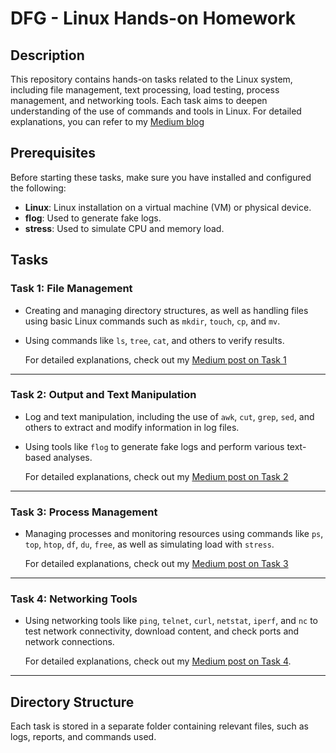 # DFG - Linux Hands-on Homework

## Description

This repository contains hands-on tasks related to the Linux system, including file management, text processing, load testing, process management, and networking tools. Each task aims to deepen understanding of the use of commands and tools in Linux. For detailed explanations, you can refer to my [Medium blog](https://medium.com/@zulfianarahmi4)

## Prerequisites

Before starting these tasks, make sure you have installed and configured the following:

- **Linux**: Linux installation on a virtual machine (VM) or physical device.
- **flog**: Used to generate fake logs.
- **stress**: Used to simulate CPU and memory load.

## Tasks

### Task 1: File Management

- Creating and managing directory structures, as well as handling files using basic Linux commands such as `mkdir`, `touch`, `cp`, and `mv`.
- Using commands like `ls`, `tree`, `cat`, and others to verify results.

  For detailed explanations, check out my [Medium post on Task 1](https://medium.com/@zulfianarahmi4/dfg-linux-hands-on-homework-task-1-219d2cdb20ba)

---

### Task 2: Output and Text Manipulation

- Log and text manipulation, including the use of `awk`, `cut`, `grep`, `sed`, and others to extract and modify information in log files.
- Using tools like `flog` to generate fake logs and perform various text-based analyses.

  For detailed explanations, check out my [Medium post on Task 2](https://medium.com/your-article-link)

---

### Task 3: Process Management

- Managing processes and monitoring resources using commands like `ps`, `top`, `htop`, `df`, `du`, `free`, as well as simulating load with `stress`.

  For detailed explanations, check out my [Medium post on Task 3](https://medium.com/@zulfianarahmi4/dfg-linux-hands-on-homework-task-3-6f4bd5b2205c)

---

### Task 4: Networking Tools

- Using networking tools like `ping`, `telnet`, `curl`, `netstat`, `iperf`, and `nc` to test network connectivity, download content, and check ports and network connections.

  For detailed explanations, check out my [Medium post on Task 4](https://medium.com/your-article-link).

---

## Directory Structure

Each task is stored in a separate folder containing relevant files, such as logs, reports, and commands used.
